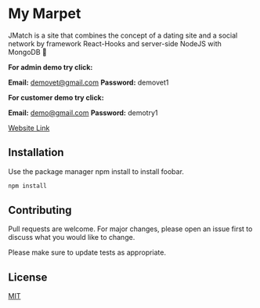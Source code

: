 


# My Marpet

JMatch is a site that combines the concept of a dating site and a social network by framework React-Hooks and server-side NodeJS with MongoDB 🙂


**For admin demo try click:**

**Email:**  demovet@gmail.com
**Password:** demovet1

**For customer demo try click:**

**Email:**  demo@gmail.com
**Password:** demotry1


[Website Link](https://mymarpet.netlify.app/) 

## Installation

Use the package manager npm install to install foobar.

```bash
npm install
```


## Contributing
Pull requests are welcome. For major changes, please open an issue first to discuss what you would like to change.

Please make sure to update tests as appropriate.

## License
[MIT](LICENSES.md)
